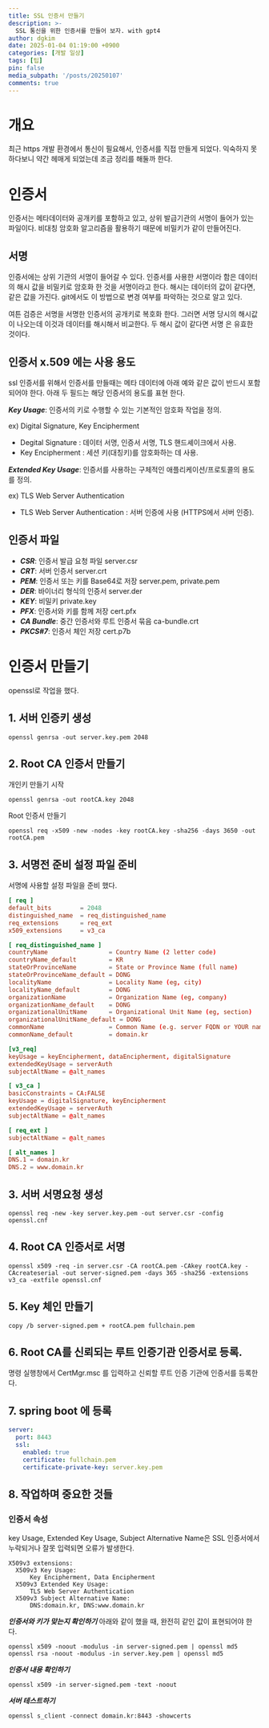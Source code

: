 ```yaml
---
title: SSL 인증서 만들기
description: >-
  SSL 통신을 위한 인증서를 만들어 보자. with gpt4
author: dgkim
date: 2025-01-04 01:19:00 +0900
categories: [개발 일상]
tags: [팁]
pin: false
media_subpath: '/posts/20250107'
comments: true
---
```

# 개요
 최근 https 개발 환경에서 통신이 필요해서, 인증서를 직접 만들게 되었다.
익숙하지 못하다보니 약간 헤매게 되었는데 조금 정리를 해둘까 한다.

# 인증서
 인증서는 메타데이터와 공개키를 포함하고 있고, 상위 발급기관의 서명이 들어가 있는
파일이다. 비대칭 암호화 알고리즘을 활용하기 때문에 비밀키가 같이 만들어진다.

## 서명
 인증서에는 상위 기관의 서명이 들어갈 수 있다. 인증서를 사용한 서명이라 함은 
데이터의 해시 값을 비밀키로 암호화 한 것을 서명이라고 한다. 해시는 데이터의
값이 같다면, 같은 값을 가진다. git에서도 이 방법으로 변경 여부를 파악하는 것으로
알고 있다.

여튼 검증은 서명을 서명한 인증서의 공개키로 복호화 한다. 그러면 서명 당시의
해시값이 나오는데 이것과 데이터를 해시해서 비교한다. 두 해시 값이 같다면 서명
은 유효한 것이다.

## 인증서 x.509 에는 사용 용도
ssl 인증서를 위해서 인증서를 만들때는 메타 데이터에 아래 예와 같은 값이 반드시 포함
되어야 한다. 아래 두 필드는 해당 인증서의 용도를 표현 한다.

***Key Usage***: 인증서의 키로 수행할 수 있는 기본적인 암호화 작업을 정의.

ex) Digital Signature, Key Encipherment
- Degital Signature : 데이터 서명, 인증서 서명, TLS 핸드셰이크에서 사용.
- Key Encipherment : 세션 키(대칭키)를 암호화하는 데 사용.

***Extended Key Usage***: 인증서를 사용하는 구체적인 애플리케이션/프로토콜의 용도를 정의.

ex) TLS Web Server Authentication
- TLS Web Server Authentication : 서버 인증에 사용 (HTTPS에서 서버 인증).

## 인증서 파일
- ***CSR***: 인증서 발급 요청 파일	server.csr
- ***CRT***: 서버 인증서	server.crt
- ***PEM***: 인증서 또는 키를 Base64로 저장	server.pem, private.pem
- ***DER***: 바이너리 형식의 인증서 server.der
- ***KEY***: 비밀키	private.key
- ***PFX***: 인증서와 키를 함께 저장	cert.pfx
- ***CA Bundle***: 중간 인증서와 루트 인증서 묶음	ca-bundle.crt
- ***PKCS#7***: 인증서 체인 저장	cert.p7b

# 인증서 만들기
openssl로 작업을 했다.

## 1. 서버 인증키 생성
``` window cmd
openssl genrsa -out server.key.pem 2048
```

## 2. Root CA 인증서 만들기
개인키 만들기 시작
``` windows cmd
openssl genrsa -out rootCA.key 2048

```

Root 인증서 만들기
``` windows cmd
openssl req -x509 -new -nodes -key rootCA.key -sha256 -days 3650 -out rootCA.pem
```

## 3. 서명전 준비 설정 파일 준비
서명에 사용할 설정 파일을 준비 했다.
``` openssl.cnf 파일
[ req ]
default_bits        = 2048
distinguished_name  = req_distinguished_name
req_extensions      = req_ext
x509_extensions     = v3_ca

[ req_distinguished_name ]
countryName                 = Country Name (2 letter code)
countryName_default         = KR
stateOrProvinceName         = State or Province Name (full name)
stateOrProvinceName_default = DONG
localityName                = Locality Name (eg, city)
localityName_default        = DONG
organizationName            = Organization Name (eg, company)
organizationName_default    = DONG
organizationalUnitName      = Organizational Unit Name (eg, section)
organizationalUnitName_default = DONG
commonName                  = Common Name (e.g. server FQDN or YOUR name)
commonName_default          = domain.kr

[v3_req]
keyUsage = keyEncipherment, dataEncipherment, digitalSignature
extendedKeyUsage = serverAuth
subjectAltName = @alt_names

[ v3_ca ]
basicConstraints = CA:FALSE
keyUsage = digitalSignature, keyEncipherment
extendedKeyUsage = serverAuth
subjectAltName = @alt_names

[ req_ext ]
subjectAltName = @alt_names

[ alt_names ]
DNS.1 = domain.kr
DNS.2 = www.domain.kr
```


## 3. 서버 서명요청 생성
``` windows cmd
openssl req -new -key server.key.pem -out server.csr -config openssl.cnf
```

## 4. Root CA 인증서로 서명
``` windows cmd
openssl x509 -req -in server.csr -CA rootCA.pem -CAkey rootCA.key -CAcreateserial -out server-signed.pem -days 365 -sha256 -extensions v3_ca -extfile openssl.cnf
```

## 5. Key 체인 만들기
``` windows cmd
copy /b server-signed.pem + rootCA.pem fullchain.pem
```

## 6. Root CA를 신뢰되는 루트 인증기관 인증서로 등록.
명령 실행창에서 CertMgr.msc 를 입력하고 신뢰할 루트 인증 기관에 인증서를 등록한다.

## 7. spring boot 에 등록
``` yaml
server:
  port: 8443
  ssl:
    enabled: true
    certificate: fullchain.pem
    certificate-private-key: server.key.pem
```

## 8. 작업하며 중요한 것들

### 인증서 속성
key Usage, Extended Key Usage, Subject Alternative Name은 SSL 인증서에서 누락되거나 잘못 입력되면 오류가 발생한다.
```
X509v3 extensions:
  X509v3 Key Usage:
      Key Encipherment, Data Encipherment
  X509v3 Extended Key Usage:
      TLS Web Server Authentication
  X509v3 Subject Alternative Name:
      DNS:domain.kr, DNS:www.domain.kr
```

***인증서와 키가 맞는지 확인하기***
아래와 같이 했을 때, 완전히 같인 값이 표현되어야 한다.

```
openssl x509 -noout -modulus -in server-signed.pem | openssl md5
openssl rsa -noout -modulus -in server.key.pem | openssl md5
```
***인증서 내용 확인하기***

```
openssl x509 -in server-signed.pem -text -noout
```
***서버 테스트하기***

```
openssl s_client -connect domain.kr:8443 -showcerts
```
